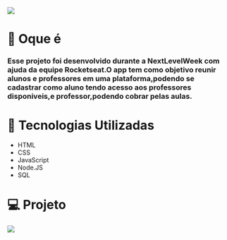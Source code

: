 ![](https://imgur.com/3cZPiXV.png)

# :rocket: Oque é
### Esse projeto foi desenvolvido durante a NextLevelWeek com ajuda da equipe Rocketseat.O app tem como objetivo reunir alunos e professores em uma plataforma,podendo se cadastrar como aluno tendo acesso aos professores disponiveis,e professor,podendo cobrar pelas aulas.

# :orange_book: Tecnologias Utilizadas
* HTML
* CSS
* JavaScript
* Node.JS
* SQL

# :computer: Projeto

![](https://imgur.com/PeCDlHU.png)
